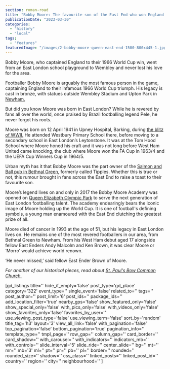 ```yaml
---
section: roman-road
title: "Bobby Moore: The favourite son of the East End who won England the World Cup"
publicationDate: "2023-03-30"
categories: 
  - "history"
  - "local"
tags: 
  - "features"
featuredImage: "/images/2-bobby-moore-queen-east-end-1500-800x445-1.jpg"
---
```


Bobby Moore, who captained England to their 1966 World Cup win, went from an East London school playground to Wembley and never lost his love for the area.

Footballer Bobby Moore is arguably the most famous person in the game, captaining England to their infamous 1966 World Cup triumph. His legacy is cast in bronze, with statues outside Wembley Stadium and Upton Park in [Newham.](https://romanroadlondon.com/michael-gove-halts-msg-sphere-olympic-park/)

But did you know Moore was born in East London? While he is revered by fans all over the world, once praised by Brazil footballing legend Pele, he never forgot his roots.

Moore was born on 12 April 1941 in Upney Hospital, Barking, during [the blitz of WWII.](https://romanroadlondon.com/bow-bethnal-green-blitz-deaths/) He attended Westbury Primary School there, before moving to a secondary school in East London’s Leytonstone. It was at the Tom Hood School where Moore honed his craft and it was not long before West Ham United came knocking, the club where Moore won the FA Cup in 1963/4 and the UEFA Cup Winners Cup in 1964/5.

Urban myth has it that Bobby Moore was the part owner of the [Salmon and Ball pub in Bethnal Green,](https://romanroadlondon.com/salmon-and-ball-bethnal-green/) formerly called Tipples. Whether this is true or not, this rumour brought in fans across the East End to raise a toast to their favourite son.

Moore’s legend lives on and only in 2017 the Bobby Moore Academy was opened on [Queen Elizabeth Olympic Park](https://romanroadlondon.com/ten-years-on-queen-elizabeth-olympic-park/) to serve the next generation of East London footballing talent. The academy endearingly bears the iconic image of Moore holding up the World Cup. It is one of football's defining symbols, a young man enamoured with the East End clutching the greatest prize of all.

Moore died of cancer in 1993 at the age of 51, but his legacy in East London lives on. He remains one of the most revered footballers in our area, from Bethnal Green to Newham. From his West Ham debut aged 17 alongside fellow East Enders Andy Malcolm and Ken Brown, it was clear Moore or ‘Morro’ would achieve world renown. 

‘He never missed,’ said fellow East Ender Brown of Moore.

_For another of our historical pieces, read about [St. Paul's Bow Common Church.](https://romanroadlondon.com/st-paul-bow-common-church-history/)_

\[gd\_listings title='' hide\_if\_empty='false' post\_type='gd\_place' category='322' event\_type='' single\_event='false' related\_to='' tags='' post\_author='' post\_limit='6' post\_ids='' package\_ids='' add\_location\_filter='true' nearby\_gps='false' show\_featured\_only='false' show\_special\_only='false' with\_pics\_only='false' with\_videos\_only='false' show\_favorites\_only='false' favorites\_by\_user='' use\_viewing\_post\_type='false' use\_viewing\_term='false' sort\_by='random' title\_tag='h3' layout='3' view\_all\_link='false' with\_pagination='false' top\_pagination='false' bottom\_pagination='true' pagination\_info='' template\_type='' tmpl\_page='' row\_gap='' column\_gap='' card\_border='' card\_shadow='' with\_carousel='' with\_indicators='' indicators\_mb='' with\_controls='' slide\_interval='5' slide\_ride='' center\_slide='' bg='' mt='' mr='' mb='3' ml='' pt='' pr='' pb='' pl='' border='' rounded='' rounded\_size='' shadow='' css\_class='' linked\_posts='' linked\_post\_id='' country='' region='' city='' neighbourhood='' \]

